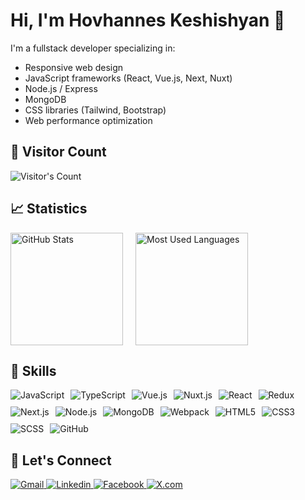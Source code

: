 # Hi, I'm Hovhannes Keshishyan 👋

I'm a fullstack developer specializing in:

- Responsive web design
- JavaScript frameworks (React, Vue.js, Next, Nuxt)
- Node.js / Express
- MongoDB
- CSS libraries (Tailwind, Bootstrap)
- Web performance optimization

## 👀 Visitor Count

<div>  
  <img src="https://profile-counter.glitch.me/Hovhannes1991/count.svg" alt="Visitor's Count" />
</div>

## 📈 Statistics

<div>
    <a href="https://github.com/Hovhannes1991"
       style="display: flex; align-items: flex-start; flex-wrap: wrap; gap: 20px; text-decoration: none">
      <img height="180em" src="https://github-readme-stats-eight-theta.vercel.app/api?username=Hovhannes1991&show_icons=true&theme=algolia&include_all_commits=true&count_private=true" alt="GitHub Stats"/>
      <img height="180em" src="https://github-readme-stats.vercel.app/api/top-langs?username=Hovhannes1991&theme=transparent&layout=donut&langs_count=5&border_radius=10&show_icons=true&locale=en" alt="Most Used Languages" />
    </a>
</div>

## 🚀 Skills

<p style="display: flex; flex-wrap: wrap; align-items: center; gap: 10px">
  <img src="https://img.shields.io/badge/JavaScript-323330?style=for-the-badge&logo=javascript&logoColor=F7DF1E" alt="JavaScript" />
  <img src="https://img.shields.io/badge/TypeScript-007ACC?style=for-the-badge&logo=typescript&logoColor=white" alt="TypeScript" />
  <img src="https://img.shields.io/badge/Vue.js-35495E?style=for-the-badge&logo=vue.js&logoColor=4FC08D" alt="Vue.js" />
  <img src="https://img.shields.io/badge/Nuxt.js-00C58E?style=for-the-badge&logo=nuxt.js&logoColor=white" alt="Nuxt.js" />
  <img src="https://img.shields.io/badge/React-20232A?style=for-the-badge&logo=react&logoColor=61DAFB" alt="React" />
  <img src="https://img.shields.io/badge/redux-714db7?style=for-the-badge&logo=redux&logoColor=white" alt="Redux" />
  <img src="https://img.shields.io/badge/Next.js-000000?style=for-the-badge&logo=next.js&logoColor=white" alt="Next.js" />
  <img src="https://img.shields.io/badge/node.js-5FA04E?style=for-the-badge&logo=node.js&logoColor=white" alt="Node.js" />
  <img src="https://img.shields.io/badge/mongodb-0b1e2a?style=for-the-badge&logo=mongodb&logoColor=white" alt="MongoDB" />
  <img src="https://img.shields.io/badge/webpack-6d99c4?style=for-the-badge&logo=webpack&logoColor=white" alt="Webpack" />
  <img src="https://img.shields.io/badge/HTML5-E34F26?style=for-the-badge&logo=html5&logoColor=white" alt="HTML5" />
  <img src="https://img.shields.io/badge/CSS3-1572B6?style=for-the-badge&logo=css3&logoColor=white" alt="CSS3" />
  <img src="https://img.shields.io/badge/SCSS-CC6699?style=for-the-badge&logo=sass&logoColor=white" alt="SCSS" />
  <img src="https://img.shields.io/badge/github-d1d9e0?style=for-the-badge&logo=github&logoColor=black" alt="GitHub" />
</p>

## 🔗 Let's Connect

<div>
  <a target="_blank" href="mailto:hovhanneskeshishyan@gmail.com">
     <img src="https://img.shields.io/badge/-Gmail-ae5145?style=for-the-badge&logo=Gmail&logoColor=white" alt="Gmail"/>
  </a>
  <a target="_blank" href="https://www.linkedin.com/in/hovhannes-keshishyan">
     <img src="https://img.shields.io/badge/-LinkedIn-0077B5?style=for-the-badge&logo=LinkedIn&logoColor=white" alt="Linkedin"/>
  </a>  
  <a target="_blank" href="https://www.facebook.com/HovoKeshishyan">
     <img src="https://img.shields.io/badge/-Facebook-4266f6?style=for-the-badge&logo=Facebook&logoColor=white" alt="Facebook"/>
  </a>
  <a target="_blank" href="https://twitter.com/hovo1991">
     <img src="https://img.shields.io/badge/-X.com-000000?style=for-the-badge&logo=X&logoColor=white" alt="X.com"/>
  </a>
</div>